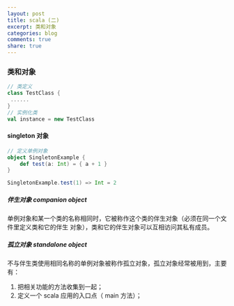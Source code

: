 ```yaml
---
layout: post
title: scala (二)
excerpt: 类和对象
categories: blog
comments: true
share: true
---
```


### 类和对象

```scala
// 类定义
class TestClass {
 ......
}
// 实例化类
val instance = new TestClass
```

#### singleton 对象

```scala
// 定义单例对象
object SingletonExample {
    def test(a: Int) = { a + 1 }
}

SingletonExample.test(1) => Int = 2
```

##### 伴生对象 companion object

单例对象和某一个类的名称相同时，它被称作这个类的伴生对象（必须在同一个文件里定义类和它的伴生
对象），类和它的伴生对象可以互相访问其私有成员。

##### 孤立对象 standalone object

不与伴生类使用相同名称的单例对象被称作孤立对象，孤立对象经常被用到，主要有：

1. 把相关功能的方法收集到一起；
2. 定义一个 scala 应用的入口点（ main 方法）；


